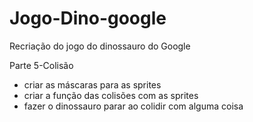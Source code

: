 # Jogo-Dino-google
Recriação do jogo do dinossauro do Google

Parte 5-Colisão

- criar as máscaras para as sprites
- criar a função das colisões com as sprites
- fazer o dinossauro parar ao colidir com alguma coisa
